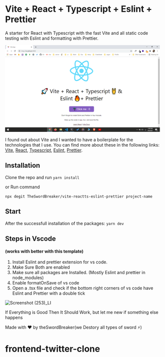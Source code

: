 # Vite + React + Typescript + Eslint + Prettier

A starter for React with Typescript with the fast Vite and all static code testing with Eslint and formatting with Prettier.

![Vite + React + Typescript + Eslint + Prettier](/resources/screenshot.png)

I found out about Vite and I wanted to have a boilerplate for the technologies that I use. You can find more about these in the following links: [Vite](https://github.com/vitejs/vite), [React](https://reactjs.org/), [Typescript](https://www.typescriptlang.org/), [Eslint](https://eslint.org/), [Prettier](https://prettier.io/).

## Installation

Clone the repo and run `yarn install`

or Run command

```
npx degit TheSwordBreaker/vite-reactts-eslint-prettier project-name
```

## Start

After the successfull installation of the packages: `yarn dev`

## Steps in Vscode

#### (works with better with this template)

1. Install Eslint and prettier extension for vs code.
2. Make Sure Both are enabled
3. Make sure all packages are Installed. (Mostly Eslint and prettier in node_modules)
4. Enable formatOnSave of vs code
5. Open a .tsx file and check if the bottom right corners of vs code have Eslint and Prettier with a double tick

![Screenshot (253)_LI](https://user-images.githubusercontent.com/52120562/162486286-7383a737-d555-4f9b-a4dd-c4a81deb7b96.jpg)

If Everything is Good Then It Should Work, but let me new if something else happens

Made with ❤️ by theSwordBreaker(we Destory all types of sword ⚡)
# frontend-twitter-clone
